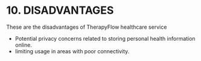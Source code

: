 # **10. DISADVANTAGES**
These are the disadvantages of TherapyFlow healthcare service
- Potential privacy concerns related to storing personal health information online.
- limiting usage in areas with poor connectivity.
